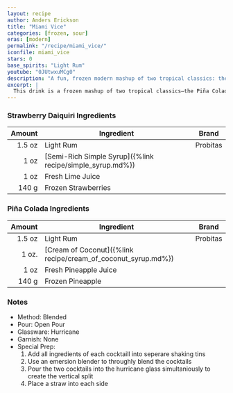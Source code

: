 ```yaml
---
layout: recipe
author: Anders Erickson
title: "Miami Vice"
categories: [frozen, sour]
eras: [modern]
permalink: "/recipe/miami_vice/"
iconfile: miami_vice
stars: 0
base_spirits: "Light Rum"
youtube: "0JUtwxuMCg0"
description: "A fun, frozen modern mashup of two tropical classics: the Piña Colada and the Strawberry Daiquiri."
excerpt: |
  This drink is a frozen mashup of two tropical classics—the Piña Colada and the Frozen Strawberry Daiquiri. It’s a crowd-pleaser in both flavor and presentation, thanks to those bold, contrasting colors. 
---
```


### Strawberry Daiquiri Ingredients

| Amount | Ingredient                                                | Brand    |
| -----: | --------------------------------------------------------- | -------- |
| 1.5 oz | Light Rum                                                 | Probitas |
|   1 oz | [Semi-Rich Simple Syrup]({%link recipe/simple_syrup.md%}) |
|   1 oz | Fresh Lime Juice                                          |
|  140 g | Frozen Strawberries                                       |

### Piña Colada Ingredients

| Amount | Ingredient                                                    | Brand    |
| -----: | ------------------------------------------------------------- | -------- |
| 1.5 oz | Light Rum                                                     | Probitas |
|  1 oz. | [Cream of Coconut]({%link recipe/cream_of_coconut_syrup.md%}) |
|   1 oz | Fresh Pineapple Juice                                         |
|  140 g | Frozen Pineapple                                              |

### Notes

- Method: Blended
- Pour: Open Pour
- Glassware: Hurricane
- Garnish: None
- Special Prep: 
  1. Add all ingredients of each cocktaill into seperare shaking tins
  1. Use an emersion blender to throughly blend the cocktails
  1. Pour the two cocktails into the hurricane glass simultaniously to create the vertical split
  1. Place a straw into each side
